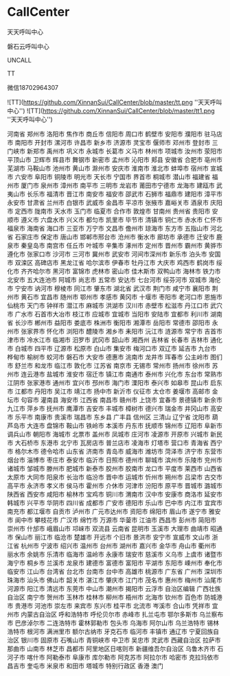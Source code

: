 # CallCenter

天天呼叫中心

磐石云呼叫中心

UNCALL

TT

微信18702964307

![TT](https://github.com/XinnanSui/CallCenter/blob/master/tt.png ''天天呼叫中心'')
![TT](https://github.com/XinnanSui/CallCenter/blob/master/tt1.png ''天天呼叫中心'')

河南省
郑州市 洛阳市 焦作市 商丘市 信阳市 周口市 鹤壁市 安阳市 濮阳市 驻马店市
南阳市 开封市 漯河市 许昌市 新乡市 济源市 灵宝市 偃师市 邓州市 登封市 三门峡市
新郑市 禹州市 巩义市 永城市 长葛市 义马市 林州市 项城市 汝州市 荥阳市
平顶山市 卫辉市 辉县市 舞钢市 新密市 孟州市 沁阳市 郏县
安徽省
合肥市 亳州市 芜湖市 马鞍山市 池州市 黄山市 滁州市 安庆市
淮南市 淮北市 蚌埠市 宿州市 宣城市 六安市 阜阳市
铜陵市 明光市 天长市 宁国市 界首市 桐城市 潜山市
福建省
福州市 厦门市 泉州市 漳州市 南平市 三明市 龙岩市 莆田市宁德市
龙海市 建瓯市 武夷山市 长乐市 福清市 晋江市 南安市 福安市 邵武市 石狮市 福鼎市 建阳市 漳平市 永安市
甘肃省
兰州市 白银市 武威市 金昌市 平凉市 张掖市 嘉峪关市 酒泉市
庆阳市 定西市 陇南市 天水市 玉门市 临夏市 合作市 敦煌市 甘南州
贵州省
贵阳市 安顺市 遵义市 六盘水市 兴义市 都匀市 凯里市 毕节市 清镇市
铜仁市 赤水市 仁怀市 福泉市
海南省
海口市 三亚市 万宁市 文昌市 儋州市 琼海市 东方市 五指山市
河北省
石家庄市 保定市 唐山市 邯郸市邢台市 沧州市 衡水市 廊坊市 承德市 迁安市
鹿泉市 秦皇岛市 南宫市 任丘市 叶城市 辛集市 涿州市 定州市 晋州市 霸州市
黄骅市 遵化市 张家口市 沙河市 三河市 冀州市 武安市 河间市深州市 新乐市
泊头市 安国市 双滦区 高碑店市
黑龙江省
哈尔滨市 伊春市 牡丹江市 大庆市 鸡西市 鹤岗市 绥化市 齐齐哈尔市
黑河市 富锦市 虎林市 密山市 佳木斯市 双鸭山市 海林市 铁力市 北安市
五大连池市 阿城市 尚志市 五常市 安达市 七台河市 绥芬河市 双城市
海伦市 宁安市 讷河市 穆棱市 同江市 肇东市
湖北省
武汉市 荆门市 咸宁市 襄阳市 荆州市 黄石市 宜昌市 随州市
鄂州市 孝感市 黄冈市 十堰市 枣阳市 老河口市 恩施市 仙桃市
天门市 钟祥市 潜江市 麻城市 洪湖市 汉川市 赤壁市 松滋市
丹江口市 武穴市 广水市 石首市大冶市 枝江市 应城市 宜城市
当阳市 安陆市 宜都市 利川市
湖南省
长沙市 郴州市 益阳市 娄底市 株洲市 衡阳市 湘潭市
岳阳市 常德市 邵阳市 永州市 张家界市 怀化市 浏阳市
醴陵市 湘乡市 耒阳市 沅江市 涟源市 常宁市 吉首市
津市市 冷水江市 临湘市 汨罗市 武冈市 韶山市 湘西州
吉林省
长春市 吉林市 通化市 白城市 四平市 辽源市 松原市 白山市
集安市 梅河口市 双辽市 延吉市 九台市 桦甸市 榆树市 蛟河市
磐石市 大安市 德惠市 洮南市 龙井市 珲春市 公主岭市 图们市
舒兰市 和龙市 临江市 敦化市
江苏省
南京市 无锡市 常州市 扬州市 徐州市 苏州市 连云港市 盐城市
淮安市 宿迁市 镇江市 南通市 泰州市 兴化市 东台市 常熟市
江阴市 张家港市 通州市 宜兴市 邳州市 海门市 溧阳市 泰兴市
如皋市 昆山市 启东市 江都市 丹阳市 吴江市 靖江市 扬中市
新沂市 仪征市 太仓市 姜堰市 高邮市 金坛市 句容市 灌南县 海安市
江西省
南昌市 赣州市 上饶市 宜春市 景德镇市 新余市 九江市 萍乡市
抚州市 鹰潭市 吉安市 丰城市 樟树市 德兴市 瑞金市 井冈山市
高安市 乐平市 南康市 贵溪市 瑞昌市 东乡县 广丰县 信州区 三清山
辽宁省
沈阳市 葫芦岛市 大连市 盘锦市 鞍山市 铁岭市 本溪市 丹东市
抚顺市 锦州市 辽阳市 阜新市 调兵山市 朝阳市 海城市 北票市
盖州市 凤城市 庄河市 凌源市 开原市 兴城市 新民市 大石桥市
东港市 北宁市 瓦房店市 普兰店市 凌海市 灯塔市 营口市
青海省
西宁市 格尔木市 德令哈市
山东省
济南市 青岛市 威海市 潍坊市 菏泽市 济宁市 东营市烟台市
淄博市 枣庄市 泰安市 临沂市 日照市 德州市 聊城市 滨州市
乐陵市 兖州市 诸城市 邹城市 滕州市 肥城市 新泰市 胶州市
胶南市 龙口市 平度市 莱西市
山西省
太原市 大同市 阳泉市 长治市 临汾市 晋中市 运城市 忻州市
朔州市 吕梁市 古交市 高平市 永济市 孝义市 侯马市 霍州市
介休市 河津市 汾阳市 原平市 晋城市 潞城市
陕西省
西安市 咸阳市 榆林市 宝鸡市 铜川市 渭南市 汉中市 安康市
商洛市 延安市 韩城市 兴平市 华阴市
四川省
成都市 广安市 德阳市 乐山市 巴中市 内江市 宜宾市 南充市
都江堰市 自贡市 泸州市 广元市达州市 资阳市 绵阳市 眉山市
遂宁市 雅安市 阆中市 攀枝花市 广汉市 绵竹市 万源市 华蓥市
江油市 西昌市 彭州市 简阳市 崇州市 什邡市 峨眉山市 邛崃市 双流县
云南省
昆明市 玉溪市 大理市 曲靖市 昭通市 保山市 丽江市 临沧市 楚雄市
开远市 个旧市 景洪市 安宁市 宣威市 文山市
浙江省
杭州市 宁波市 绍兴市 温州市 台州市 湖州市 嘉兴市 金华市 舟山市
衢州市 丽水市 余姚市 乐清市 临海市 温岭市 永康市 瑞安市 慈溪市
义乌市 上虞市 诸暨市 海宁市 桐乡市 兰溪市 龙泉市 建德市 富德市
富阳市 平湖市 东阳市 嵊州市 奉化市 临安市 江山市
台湾省
台北市 台南市 台中市 高雄市 桃源市
广东省
广州市 深圳市 珠海市 汕头市 佛山市 韶关市 湛江市 肇庆市 江门市 茂名市 惠州市 梅州市 汕尾市 河源市 阳江市 清远市 东莞市 中山市 潮州市 揭阳市 云浮市
自治区编辑
广西壮族自治区
南宁市 贺州市 玉林市 桂林市 柳州市 梧州市 北海市 钦州市 百色市
防城港市 贵港市 河池市 崇左市 来宾市 东兴市 桂平市 北流市
岑溪市 合山市 凭祥市 宜州市
内蒙古自治区
呼和浩特市 呼伦贝尔市 赤峰市 扎兰屯市 鄂尔多斯市 乌兰察布市
巴彦淖尔市 二连浩特市 霍林郭勒市 包头市 乌海市 阿尔山市
乌兰浩特市 锡林浩特市 根河市 满洲里市 额尔古纳市 牙克石市
临河市 丰镇市 通辽市
宁夏回族自治区
银川市 固原市 石嘴山市 青铜峡市 中卫市 吴忠市 灵武市
西藏自治区
拉萨市 那曲市 山南市 林芝市 昌都市 阿里地区日喀则市
新疆维吾尔自治区
乌鲁木齐市 石河子市 喀什市 阿勒泰市 阜康市 库尔勒市 阿克苏市
阿拉尔市 哈密市 克拉玛依市 昌吉市 奎屯市 米泉市 和田市 塔城市
特别行政区
香港 澳门
